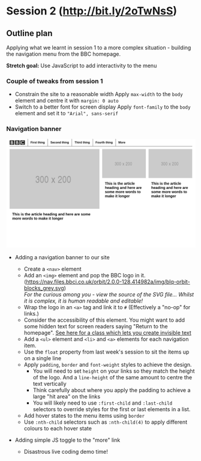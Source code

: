# Session 2 (http://bit.ly/2oTwNsS)

## Outline plan

Applying what we learnt in session 1 to a more complex situation - building the navigation menu from the BBC homepage.

**Stretch goal:** Use JavaScript to add interactivity to the menu

### Couple of tweaks from session 1

- Constrain the site to a reasonable width
  Apply `max-width` to the `body` element and centre it with `margin: 0 auto`
- Switch to a better font for screen display
  Apply `font-family` to the `body` element and set it to `"Arial", sans-serif`

### Navigation banner

  ![Goal](goal.png)

- Adding a navigation banner to our site
  - Create a `<nav>` element
  - Add an `<img>` element and pop the BBC logo in it. (https://nav.files.bbci.co.uk/orbit/2.0.0-128.414982a/img/blq-orbit-blocks_grey.svg)  
  _For the curious among you - view the source of the SVG file... Whilst it is complex, it is human readable and editable!_
  - Wrap the logo in an `<a>` tag and link it to `#` (Effectively a "no-op" for links.)
  - Consider the accessibility of this element. You might want to add some hidden text for screen readers saying "Return to the homepage". [See here for a class which lets you create invisible text](https://github.com/h5bp/html5-boilerplate/blob/86df1ead6fbaddd28ea95be727810571144ff797/dist/css/main.css#L129)
  - Add a `<ul>` element and `<li>` and `<a>` elements for each navigation item.
  - Use the `float` property from last week's session to sit the items up on a single line
  - Apply `padding`, `border` and `font-weight` styles to achieve the design.  
    - You will need to set `height` on your links so they match the height of the logo. And a `line-height` of the same amount to centre the text vertically
    - Think carefully about where you apply the padding to achieve a large "hit area" on the links
    - You will likely need to use `:first-child` and `:last-child` selectors to override styles for the first or last elements in a list.
  - Add hover states to the menu items using `border`
  - Use `:nth-child` selectors such as `:nth-child(4)` to apply different colours to each hover state

- Adding simple JS toggle to the "more" link
  - Disastrous live coding demo time!
